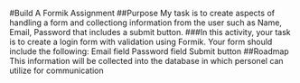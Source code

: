 #Build A Formik Assignment
##Purpose
My task is to create aspects of handling a form and collectiong information from the user such as Name, Email, Password that includes a submit button.
###In this activity, your task is to create a login form with validation using Formik.
Your form should include the following:
Email field
Password field
Submit button
##Roadmap
This information will be collected into the database in which personel can utilize for communication
